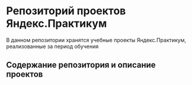 # Репозиторий проектов Яндекс.Практикум

В данном репозитории хранятся учебные проекты Яндекс.Практикум, реализованные за период обучения

## Содержание репозитория и описание проектов


